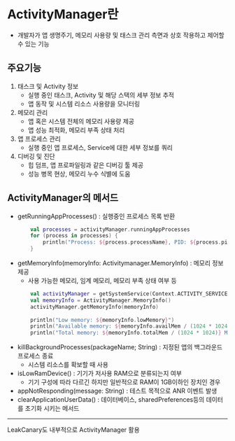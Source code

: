 # ActivityManager란
- 개발자가 앱 생명주기, 메모리 사용량 및 태스크 관리 측면과 상호 작용하고 제어할 수 있는 기능
## 주요기능
1. 태스크 및 Activity 정보
    - 실행 중인 태스크, Activity 및 해당 스택의 세부 정보 추적
    - 앱 동작 및 시스템 리소스 사용량을 모니터링
2. 메모리 관리
    - 앱 혹은 시스템 전체의 메모리 사용량 제공
    - 앱 성능 최적화, 메모리 부족 상태 처리
3. 앱 프로세스 관리
    - 실행 중인 앱 프로세스, Service에 대한 세부 정보를 쿼리
4. 디버깅 및 진단
    - 힙 덤프, 앱 프로파일링과 같은 디버깅 툴 제공
    - 성능 병목 현상, 메모리 누수 식별에 도움
## ActivityManager의 메서드
- getRunningAppProcesses() : 실행중인 프로세스 목록 반환
    ```kotlin
        val processes = activityManager.runningAppProcesses
        for (process in processes) {
            println("Process: ${process.processName}, PID: ${process.pid}, Importance: ${process.importance}")
        }
    ```
- getMemoryInfo(memoryInfo: Activitymanager.MemoryInfo) : 메모리 정보 제공
    - 사용 가능한 메모리, 임계 메모리, 메모리 부족 상태 여부 등
    ```kotlin
        val activityManager = getSystemService(Context.ACTIVITY_SERVICE)  as ActivityManager
        val memoryInfo = ActivityManager.MemoryInfo()
        activityManager.getMemoryInfo(memoryInfo)
        
        println("Low memory: ${memoryInfo.lowMemory}")
        println("Available memory: ${memoryInfo.availMem / (1024 * 1024)} MB")
        println("Total memory: ${memoryInfo.totalMem / (1024 * 1024)} MB")
    ```
- killBackgroundProcesses(packageName; String) : 지정된 앱의 백그라운드 프로세스 종료
    - 시스템 리소스를 확보할 때 사용
- isLowRamDevice() : 기기가 저사용 RAM으로 분류되는지 여부
    - 기기 구성에 따라 다르긴 하지만 일반적으로 RAM이 1GB이하인 장치인 경우
- appNotResponding(message: String) : 테스트 목적으로 ANR 이벤트 발생
- clearApplicationUserData() : 데이터베이스, sharedPreferences등의 데이터를 초기화 시키는 메서드
***
LeakCanary도 내부적으로 ActivityManager 활용